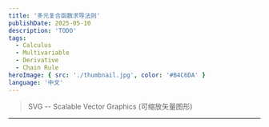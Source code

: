 ```yaml
---
title: '多元复合函数求导法则'
publishDate: 2025-05-10
description: 'TODO'
tags:
  - Calculus
  - Multivariable
  - Derivative
  - Chain Rule
heroImage: { src: './thumbnail.jpg', color: '#B4C6DA' }
language: '中文'
---
```


> SVG -- Scalable Vector Graphics (可缩放矢量图形)

---
